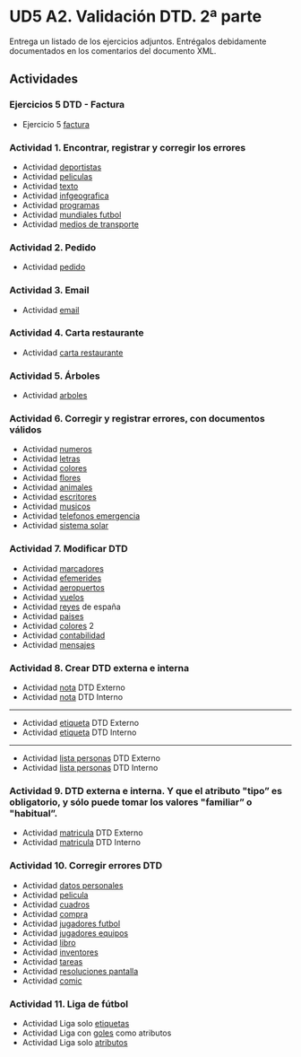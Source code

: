 # UD5 A2. Validación DTD. 2ª parte

Entrega un listado de los ejercicios adjuntos. Entrégalos debidamente documentados en los comentarios del documento XML.

## Actividades
### Ejercicios 5 DTD - Factura
- Ejercicio 5 [factura](./ficheros_xml/ej5_factura.xml)
### Actividad 1. Encontrar, registrar y corregir los errores
- Actividad [deportistas](./ficheros_xml/deportistas.xml)
- Actividad [peliculas](./ficheros_xml/peliculas.xml)
- Actividad [texto](./ficheros_xml/texto.xml)
- Actividad [infgeografica](./ficheros_xml/infgeografica.xml)
- Actividad [programas](./ficheros_xml/programas.xml)
- Actividad [mundiales futbol](./ficheros_xml/mundiales_futbol.xml)
- Actividad [medios de transporte](./ficheros_xml/medios_transporte.xml)
### Actividad 2. Pedido
- Actividad [pedido](./ficheros_xml/pedidos.xml)
### Actividad 3. Email
- Actividad [email](./ficheros_xml/email_bill.xml)
### Actividad 4. Carta restaurante
- Actividad [carta restaurante](./ficheros_xml/carta_restaurante.xml)
### Actividad 5. Árboles
- Actividad [arboles](./ficheros_xml/arboles.xml)
### Actividad 6. Corregir y registrar errores, con documentos válidos
- Actividad [numeros](./ficheros_xml/numeros.xml)
- Actividad [letras](./ficheros_xml/letras.xml)
- Actividad [colores](./ficheros_xml/colores.xml)
- Actividad [flores](./ficheros_xml/flores.xml)
- Actividad [animales](./ficheros_xml/animales.xml)
- Actividad [escritores](./ficheros_xml/escritores.xml)
- Actividad [musicos](./ficheros_xml/musicos.xml)
- Actividad [telefonos emergencia](./ficheros_xml/telefonos_emergencia.xml)
- Actividad [sistema solar](./ficheros_xml/sistema_solar.xml)
### Actividad 7. Modificar DTD
- Actividad [marcadores](./ficheros_xml/marcadores.xml)
- Actividad [efemerides](./ficheros_xml/efemerides.xml)
- Actividad [aeropuertos](./ficheros_xml/aeropuertos.xml)
- Actividad [vuelos](./ficheros_xml/vuelos.xml)
- Actividad [reyes](./ficheros_xml/reyes_esp.xml) de españa
- Actividad [paises](./ficheros_xml/paises.xml)
- Actividad [colores](./ficheros_xml/colores_2.xml) 2
- Actividad [contabilidad](./ficheros_xml/contabilidad.xml)
- Actividad [mensajes](./ficheros_xml/mensajes.xml)
### Actividad 8. Crear DTD externa e interna
- Actividad [nota](./ficheros_xml/Documento1.xml) DTD Externo
- Actividad [nota](./ficheros_xml/Documento1_v2.xml) DTD Interno
---
- Actividad [etiqueta](./ficheros_xml/Documento2.xml) DTD Externo
- Actividad [etiqueta](./ficheros_xml/Documento2_v2.xml) DTD Interno
---
- Actividad [lista personas](./ficheros_xml/Documento3.xml) DTD Externo
- Actividad [lista personas](./ficheros_xml/Documento3_v2.xml) DTD Interno
### Actividad 9. DTD externa e interna. Y que el atributo "tipo” es obligatorio, y sólo puede tomar los valores "familiar” o "habitual”.
- Actividad [matricula](./ficheros_xml/Documento4.xml) DTD Externo
- Actividad [matricula](./ficheros_xml/Documento4_v2.xml) DTD Interno
### Actividad 10. Corregir errores DTD
- Actividad [datos personales](./ficheros_xml/datos_personales.xml)
- Actividad [pelicula](./ficheros_xml/pelicula.xml)
- Actividad [cuadros](./ficheros_xml/cuadros.xml)
- Actividad [compra](./ficheros_xml/compra.xml)
- Actividad [jugadores futbol](./ficheros_xml/jugadores_futbol.xml)
- Actividad [jugadores equipos](./ficheros_xml/jugadores_equipos.xml)
- Actividad [libro](./ficheros_xml/libro.xml)
- Actividad [inventores](./ficheros_xml/inventores.xml)
- Actividad [tareas](./ficheros_xml/tareas.xml)
- Actividad [resoluciones pantalla](./ficheros_xml/resoluciones_pantalla.xml)
- Actividad [comic](./ficheros_xml/comic.xml)
### Actividad 11. Liga de fútbol
- Actividad Liga solo [etiquetas](./ficheros_xml/liga_futbol_1.xml)
- Actividad Liga con [goles](./ficheros_xml/liga_futbol_2.xml) como atributos
- Actividad Liga solo [atributos](./ficheros_xml/liga_futbol_3.xml)
